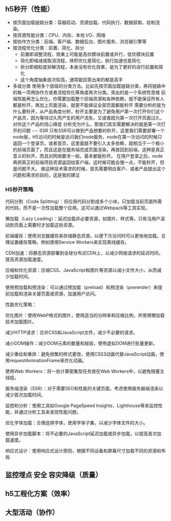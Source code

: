 ## h5秒开（性能）
- 按页面加载链路分类：容器启动、资源加载、代码执行、数据获取、绘制渲染。
- 按资源性能分类：CPU、内存、本地 I/O、网络
- 按协作方分类：前端、客户端、数据后台、图片服务、浏览器引擎等
- 按流程优化分类：前置、简化、拆分
  - 前置即调整流程，效果上可能是高优模块前置或并行，低优模块后置
  - 简化即缩减或取消流程，体积优化是简化，执行加速也是简化
  - 拆分即细粒度拆解流程，本身没有优化效果，是为了更好的进行前置和简化
  - 这个角度抽象层次较高，通常能回答出来的都是高手
- 多级分类   使用多个层级的分类方法。比如先按页面加载链路分类，再将链路中的每一项用协作方或者流程优化等角度再次分类。突出的是一个系统性思维
前端性能再怎么优化，你需要加载整个前端资源和各种依赖，就不能保证所有人都是秒开，再加上页面渲染，就更不能保证全部页面都能秒开
需要分析的是为什么要秒开，从产品角度分析，秒开主要是为了避免用户第一次打开你们这个产品页，因为等待过久而产生的用户流失，又或者因为第一次打开页面过久，对你这个产品的信心降低
分析完为什么，那我们其实需要解决的就是第一次打开的问题 --- SSR
只有SSR可以做到产品想要的秒开，这里我们需要部署一个node层，H5访问的时候是访问我们node服务，node在第一次访问的时候只返回一个登录页，或者首页，这里面就不要引入太多依赖，就相当于一个极小的前端页面了，而且这是在服务端完成页面渲染，再放回到前端，这种是真正意义的秒开，而且对网络要求一般，基本都能秒开。
在用户登录之后，node再把真正的前端项目资源返回给客户端，这时候可能会慢一点，不能秒开，但是问题不大。
做这种技术需求的时候，首先需要明白客户、或者产品提出这个问题和需求的目的，这是我的建议
### H5秒开策略
代码分割（Code Splitting）：将应用代码分割成多个小块，只加载当前页面所需的代码，而不是一次性加载整个应用。这可以通过Webpack等工具实现。

懒加载（Lazy Loading）：延迟加载非必要资源，如图片、样式等。只有当用户滚动到页面上需要时才加载这些资源。

前端缓存：使用浏览器缓存来存储静态资源，以便下次访问时可以更快地加载。合理设置缓存策略，例如使用Service Workers来实现离线缓存。

CDN加速：将静态资源部署到全球分布式CDN上，以减少网络请求的延迟时间，提高资源加载速度。

压缩和优化资源：压缩CSS、JavaScript和图片等资源以减小文件大小，从而减少加载时间。

使用预加载和预渲染：可以通过预加载（preload）和预渲染（prerender）来提前加载和渲染关键页面或资源，加速用户访问。

性能优化策略：

优化图片：使用WebP格式的图片，使用适当的分辨率和压缩比例，并使用懒加载技术加载图片。

减少HTTP请求：合并CSS和JavaScript文件，减少不必要的请求。

减小DOM操作：减少DOM元素的数量和层级，使用虚拟DOM进行批量更新。

减少重绘和重排：避免频繁的样式更改，使用CSS3动画代替JavaScript动画，使用requestAnimationFrame来优化动画。

使用Web Workers：将一些计算密集型任务放在Web Workers中，以避免阻塞主线程。

服务端渲染（SSR）：对于需要SEO和性能的关键页面，考虑使用服务器端渲染以减少首次加载时间。

监控和分析：使用工具如Google PageSpeed Insights、Lighthouse等来监控性能，并通过分析工具来发现性能问题。

优化字体加载：合理选择字体，使用字体子集，以减少字体文件的大小。

使用异步加载脚本：将不必要的JavaScript延迟加载或异步加载，以提高首次加载速度。

响应式设计：使用响应式设计原则，根据不同设备和屏幕尺寸加载不同的资源和布局
## 监控埋点 安全 容灾降级（质量）
## h5工程化方案（效率）
## 大型活动（协作）